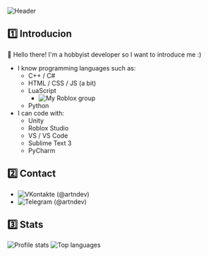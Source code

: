 
![Header](https://i.postimg.cc/2jc2PPpT/header.png)

## 1️⃣ Introducion
👋 Hello there! I'm a hobbyist developer so I want to introduce me :)
- I know programming languages such as:
  - C++ / C#
  - HTML / CSS / JS (a bit)
  - LuaScript
    - ![My Roblox group](https://www.roblox.com/groups/15651764/ArtGames-CO#!/about) 
  - Python
- I can code with:
  - Unity
  - Roblox Studio
  - VS / VS Code
  - Sublime Text 3
  - PyCharm

 
## 2️⃣ Contact
- ![VKontakte (@artndev)](https://vk.com/artndev)
- ![Telegram (@artndev)](https://t.me/artndev)

## 3️⃣ Stats
<img src="https://github-readme-stats.vercel.app/api?username=artndev&show_icons=true&theme=github_dark" alt="Profile stats" />
<img src="https://github-readme-stats.vercel.app/api/top-langs/?username=artndev&layout=compact&theme=github_dark" alt="Top languages" />

     
       





